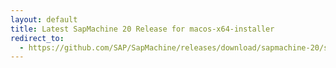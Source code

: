 ```yaml
---
layout: default
title: Latest SapMachine 20 Release for macos-x64-installer
redirect_to:
  - https://github.com/SAP/SapMachine/releases/download/sapmachine-20/sapmachine-jre-20_macos-x64_bin.dmg
---
```

